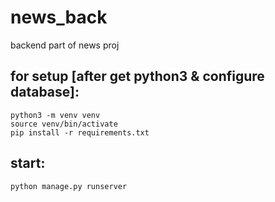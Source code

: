 # news_back
backend part of news proj
## for setup [after get python3 & configure database]:
```
python3 -m venv venv
source venv/bin/activate
pip install -r requirements.txt
```
## start:
```
python manage.py runserver
```